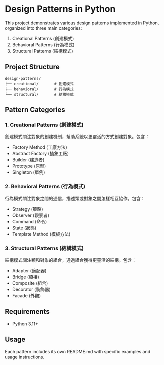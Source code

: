# Design Patterns in Python

This project demonstrates various design patterns implemented in Python, organized into three main categories:

1. Creational Patterns (創建模式)
2. Behavioral Patterns (行為模式)
3. Structural Patterns (結構模式)

## Project Structure

```
design-patterns/
├── creational/       # 創建模式
├── behavioral/       # 行為模式
└── structural/       # 結構模式
```

## Pattern Categories

### 1. Creational Patterns (創建模式)
創建模式關注對象的創建機制，幫助系統以更靈活的方式創建對象。包含：
- Factory Method (工廠方法)
- Abstract Factory (抽象工廠)
- Builder (建造者)
- Prototype (原型)
- Singleton (單例)

### 2. Behavioral Patterns (行為模式)
行為模式關注對象之間的通信，描述類或對象之間怎樣相互協作。包含：
- Strategy (策略)
- Observer (觀察者)
- Command (命令)
- State (狀態)
- Template Method (模板方法)

### 3. Structural Patterns (結構模式)
結構模式關注類和對象的組合，通過組合獲得更靈活的結構。包含：
- Adapter (適配器)
- Bridge (橋接)
- Composite (組合)
- Decorator (裝飾器)
- Facade (外觀)

## Requirements
- Python 3.11+

## Usage
Each pattern includes its own README.md with specific examples and usage instructions.